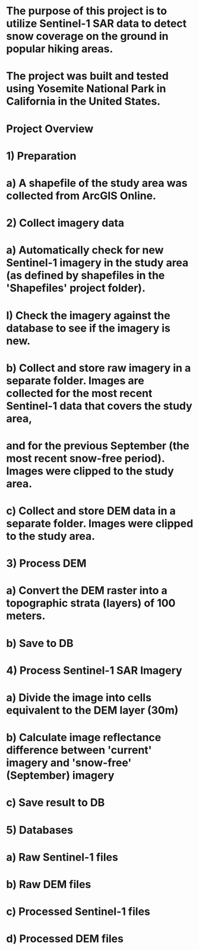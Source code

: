 # The purpose of this project is to utilize Sentinel-1 SAR data to detect snow coverage on the ground in popular hiking areas.
# The project was built and tested using Yosemite National Park in California in the United States.
# 
# Project Overview
# 1) Preparation
#     a) A shapefile of the study area was collected from ArcGIS Online.
# 2) Collect imagery data
#     a) Automatically check for new Sentinel-1 imagery in the study area (as defined by shapefiles in the 'Shapefiles' project folder).
#            I) Check the imagery against the database to see if the imagery is new.
#     b) Collect and store raw imagery in a separate folder. Images are collected for the most recent Sentinel-1 data that covers the study area,
#         and for the previous September (the most recent snow-free period). Images were clipped to the study area.
#     c) Collect and store DEM data in a separate folder. Images were clipped to the study area.
# 3) Process DEM
#     a) Convert the DEM raster into a topographic strata (layers) of 100 meters.
#     b) Save to DB
# 4) Process Sentinel-1 SAR Imagery
#     a) Divide the image into cells equivalent to the DEM layer (30m)
#     b) Calculate image reflectance difference between 'current' imagery and 'snow-free' (September) imagery
#     c) Save result to DB
# 5) Databases
#     a) Raw Sentinel-1 files
#     b) Raw DEM files
#     c) Processed Sentinel-1 files
#     d) Processed DEM files
# 
# 
# 
# 
#
# 
# 
